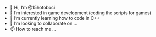 - 👋 Hi, I’m @15hotoboci
- 👀 I’m interested in game development (coding the scripts for games)
- 🌱 I’m currently learning how to code in C++
- 💞️ I’m looking to collaborate on ...
- 📫 How to reach me ...

<!---
15hotoboci/15hotoboci is a ✨ special ✨ repository because its `README.md` (this file) appears on your GitHub profile.
You can click the Preview link to take a look at your changes.
--->
